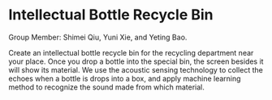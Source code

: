 # Intellectual Bottle Recycle Bin
Group Member: Shimei Qiu, Yuni Xie, and Yeting Bao.

Create an intellectual bottle recycle bin for the recycling department near your place. Once you drop a bottle into the special bin, the screen besides it will show its material. 
We use the acoustic sensing technology to collect the echoes when a bottle is drops into a box, and apply machine learning method to recognize the sound made from which material.
